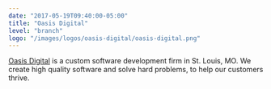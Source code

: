 ```yaml
---
date: "2017-05-19T09:40:00-05:00"
title: "Oasis Digital"
level: "branch"
logo: "/images/logos/oasis-digital/oasis-digital.png"
---
```


[Oasis Digital](https://oasisdigital.com/) is a custom software development firm in St. Louis, MO. We create high quality software and solve hard problems, to help our customers thrive.
